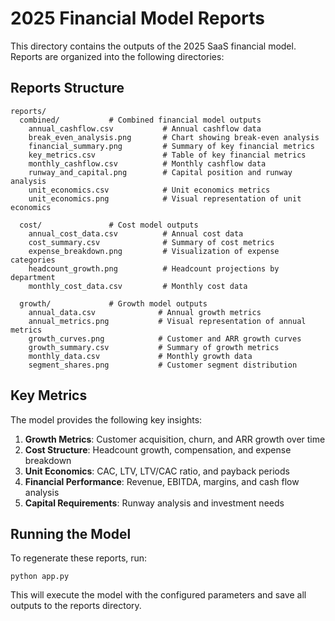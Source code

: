 # 2025 Financial Model Reports

This directory contains the outputs of the 2025 SaaS financial model. Reports are organized into the following directories:

## Reports Structure

```
reports/
  combined/           # Combined financial model outputs
    annual_cashflow.csv           # Annual cashflow data
    break_even_analysis.png       # Chart showing break-even analysis
    financial_summary.png         # Summary of key financial metrics
    key_metrics.csv               # Table of key financial metrics
    monthly_cashflow.csv          # Monthly cashflow data
    runway_and_capital.png        # Capital position and runway analysis
    unit_economics.csv            # Unit economics metrics
    unit_economics.png            # Visual representation of unit economics

  cost/               # Cost model outputs
    annual_cost_data.csv          # Annual cost data
    cost_summary.csv              # Summary of cost metrics
    expense_breakdown.png         # Visualization of expense categories
    headcount_growth.png          # Headcount projections by department
    monthly_cost_data.csv         # Monthly cost data

  growth/             # Growth model outputs
    annual_data.csv              # Annual growth metrics
    annual_metrics.png           # Visual representation of annual metrics
    growth_curves.png            # Customer and ARR growth curves
    growth_summary.csv           # Summary of growth metrics
    monthly_data.csv             # Monthly growth data
    segment_shares.png           # Customer segment distribution
```

## Key Metrics

The model provides the following key insights:

1. **Growth Metrics**: Customer acquisition, churn, and ARR growth over time
2. **Cost Structure**: Headcount growth, compensation, and expense breakdown
3. **Unit Economics**: CAC, LTV, LTV/CAC ratio, and payback periods
4. **Financial Performance**: Revenue, EBITDA, margins, and cash flow analysis
5. **Capital Requirements**: Runway analysis and investment needs

## Running the Model

To regenerate these reports, run:

```
python app.py
```

This will execute the model with the configured parameters and save all outputs to the reports directory.
